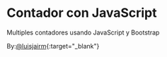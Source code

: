 # Contador con JavaScript

Multiples contadores usando JavaScript y Bootstrap

By:[@luisjairm](https://twitter.com/luisjairm_){:target="_blank"}
